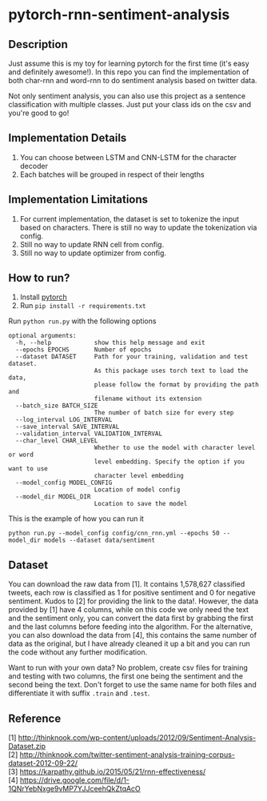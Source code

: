 # pytorch-rnn-sentiment-analysis

## Description

Just assume this is my toy for learning pytorch for the first time (it's easy and definitely awesome!). In this repo you can find the implementation of both char-rnn and word-rnn to do sentiment analysis based on twitter data.

Not only sentiment analysis, you can also use this project as a sentence classification with multiple classes. Just put your class ids on the csv and you're good to go!

## Implementation Details

1. You can choose between LSTM and CNN-LSTM for the character decoder
2. Each batches will be grouped in respect of their lengths

## Implementation Limitations

1. For current implementation, the dataset is set to tokenize the input based on characters. There is still no way to update the tokenization via config.
2. Still no way to update RNN cell from config.
3. Still no way to update optimizer from config.

## How to run?
1. Install [pytorch](https://pytorch.org/)
2. Run `pip install -r requirements.txt`

Run `python run.py` with the following options
```
optional arguments:
  -h, --help            show this help message and exit
  --epochs EPOCHS       Number of epochs
  --dataset DATASET     Path for your training, validation and test dataset.
                        As this package uses torch text to load the data,
                        please follow the format by providing the path and
                        filename without its extension
  --batch_size BATCH_SIZE
                        The number of batch size for every step
  --log_interval LOG_INTERVAL
  --save_interval SAVE_INTERVAL
  --validation_interval VALIDATION_INTERVAL
  --char_level CHAR_LEVEL
                        Whether to use the model with character level or word
                        level embedding. Specify the option if you want to use
                        character level embedding
  --model_config MODEL_CONFIG
                        Location of model config
  --model_dir MODEL_DIR
                        Location to save the model
```

This is the example of how you can run it
```
python run.py --model_config config/cnn_rnn.yml --epochs 50 --model_dir models --dataset data/sentiment
```

## Dataset

You can download the raw data from [1]. It contains 1,578,627 classified tweets, each row is classified as 1 for positive sentiment and 0 for negative sentiment. Kudos to [2] for providing the link to the data!. However, the data provided by [1] have 4 columns, while on this code we only need the text and the sentiment only, you can convert the data first by grabbing the first and the last columns before feeding into the algorithm.
For the alternative, you can also download the data from [4], this contains the same number of data as the original, but I have already cleaned it up a bit and you can run the code without any further modification.

Want to run with your own data? No problem, create csv files for training and testing with two columns, the first one being the sentiment and the second being the text. Don't forget to use the same name for both files and differentiate it with suffix `.train` and `.test`.

## Reference
[1] http://thinknook.com/wp-content/uploads/2012/09/Sentiment-Analysis-Dataset.zip <br />
[2] http://thinknook.com/twitter-sentiment-analysis-training-corpus-dataset-2012-09-22/ <br />
[3] https://karpathy.github.io/2015/05/21/rnn-effectiveness/ <br />
[4] https://drive.google.com/file/d/1-1QNrYebNxge9vMP7YJJceehQkZtqAcO
